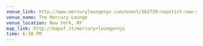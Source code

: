```yaml
---
venue_link: http://www.mercuryloungenyc.com/event/562739-nepotist-new-york
venue_name: The Mercury Lounge
venue_location: New York, NY
map_link: http://mapof.it/mercury+lounge+nyc
time: 6:30 PM
---
```



